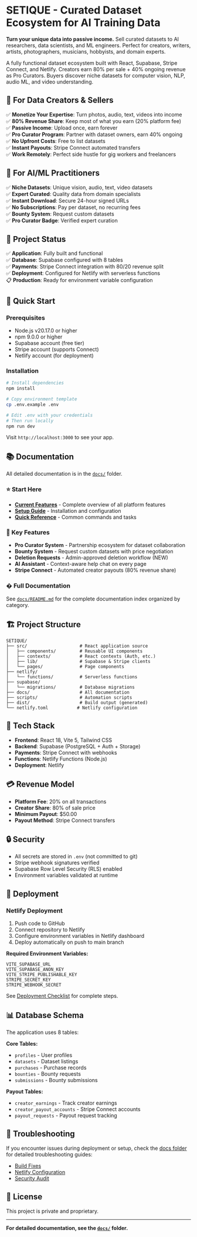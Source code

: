 # SETIQUE - Curated Dataset Ecosystem for AI Training Data

**Turn your unique data into passive income.** Sell curated datasets to AI researchers, data scientists, and ML engineers. Perfect for creators, writers, artists, photographers, musicians, hobbyists, and domain experts.

A fully functional dataset ecosystem built with React, Supabase, Stripe Connect, and Netlify. Creators earn 80% per sale + 40% ongoing revenue as Pro Curators. Buyers discover niche datasets for computer vision, NLP, audio ML, and video understanding.

## 🎯 For Data Creators & Sellers

✅ **Monetize Your Expertise**: Turn photos, audio, text, videos into income  
✅ **80% Revenue Share**: Keep most of what you earn (20% platform fee)  
✅ **Passive Income**: Upload once, earn forever  
✅ **Pro Curator Program**: Partner with dataset owners, earn 40% ongoing  
✅ **No Upfront Costs**: Free to list datasets  
✅ **Instant Payouts**: Stripe Connect automated transfers  
✅ **Work Remotely**: Perfect side hustle for gig workers and freelancers

## 🤖 For AI/ML Practitioners

✅ **Niche Datasets**: Unique vision, audio, text, video datasets  
✅ **Expert Curated**: Quality data from domain specialists  
✅ **Instant Download**: Secure 24-hour signed URLs  
✅ **No Subscriptions**: Pay per dataset, no recurring fees  
✅ **Bounty System**: Request custom datasets  
✅ **Pro Curator Badge**: Verified expert curation

## 🎯 Project Status

✅ **Application**: Fully built and functional  
✅ **Database**: Supabase configured with 8 tables  
✅ **Payments**: Stripe Connect integration with 80/20 revenue split  
✅ **Deployment**: Configured for Netlify with serverless functions  
📋 **Production**: Ready for environment variable configuration

## 🚀 Quick Start

### Prerequisites

- Node.js v20.17.0 or higher
- npm 9.0.0 or higher
- Supabase account (free tier)
- Stripe account (supports Connect)
- Netlify account (for deployment)

### Installation

```bash
# Install dependencies
npm install

# Copy environment template
cp .env.example .env

# Edit .env with your credentials
# Then run locally
npm run dev
```

Visit `http://localhost:3000` to see your app.

## 📚 Documentation

All detailed documentation is in the [`docs/`](./docs) folder.

### ⭐ Start Here

- **[Current Features](./docs/CURRENT_FEATURES.md)** - Complete overview of all platform features
- **[Setup Guide](./docs/SETUP_GUIDE.md)** - Installation and configuration
- **[Quick Reference](./docs/QUICK_REFERENCE.md)** - Common commands and tasks

### 🎯 Key Features

- **Pro Curator System** - Partnership ecosystem for dataset collaboration
- **Bounty System** - Request custom datasets with price negotiation
- **Deletion Requests** - Admin-approved deletion workflow (NEW)
- **AI Assistant** - Context-aware help chat on every page
- **Stripe Connect** - Automated creator payouts (80% revenue share)

### � Full Documentation

See [`docs/README.md`](./docs/README.md) for the complete documentation index organized by category.


## 🏗️ Project Structure

```text
SETIQUE/
├── src/                    # React application source
│   ├── components/         # Reusable UI components
│   ├── contexts/           # React contexts (Auth, etc.)
│   ├── lib/                # Supabase & Stripe clients
│   └── pages/              # Page components
├── netlify/
│   └── functions/          # Serverless functions
├── supabase/
│   └── migrations/         # Database migrations
├── docs/                   # All documentation
├── scripts/                # Automation scripts
├── dist/                   # Build output (generated)
└── netlify.toml           # Netlify configuration
```

## 🎨 Tech Stack

- **Frontend**: React 18, Vite 5, Tailwind CSS
- **Backend**: Supabase (PostgreSQL + Auth + Storage)
- **Payments**: Stripe Connect with webhooks
- **Functions**: Netlify Functions (Node.js)
- **Deployment**: Netlify

## 💳 Revenue Model

- **Platform Fee**: 20% on all transactions
- **Creator Share**: 80% of sale price
- **Minimum Payout**: $50.00
- **Payout Method**: Stripe Connect transfers

## 🔒 Security

- All secrets are stored in `.env` (not committed to git)
- Stripe webhook signatures verified
- Supabase Row Level Security (RLS) enabled
- Environment variables validated at runtime

## 🚀 Deployment

### Netlify Deployment

1. Push code to GitHub
2. Connect repository to Netlify
3. Configure environment variables in Netlify dashboard
4. Deploy automatically on push to main branch

**Required Environment Variables:**

```env
VITE_SUPABASE_URL
VITE_SUPABASE_ANON_KEY
VITE_STRIPE_PUBLISHABLE_KEY
STRIPE_SECRET_KEY
STRIPE_WEBHOOK_SECRET
```

See [Deployment Checklist](./docs/DEPLOYMENT_CHECKLIST.md) for complete steps.

## 📊 Database Schema

The application uses 8 tables:

**Core Tables:**

- `profiles` - User profiles
- `datasets` - Dataset listings
- `purchases` - Purchase records
- `bounties` - Bounty requests
- `submissions` - Bounty submissions

**Payout Tables:**

- `creator_earnings` - Track creator earnings
- `creator_payout_accounts` - Stripe Connect accounts
- `payout_requests` - Payout request tracking

## 🐛 Troubleshooting

If you encounter issues during deployment or setup, check the [docs folder](./docs) for detailed troubleshooting guides:

- [Build Fixes](./docs/BUILD_FIX_COMPLETE.md)
- [Netlify Configuration](./docs/NETLIFY_CONFIG_FIX.md)
- [Security Audit](./docs/SECURITY_AUDIT.md)

## 📝 License

This project is private and proprietary.

---

**For detailed documentation, see the [`docs/`](./docs) folder.**
